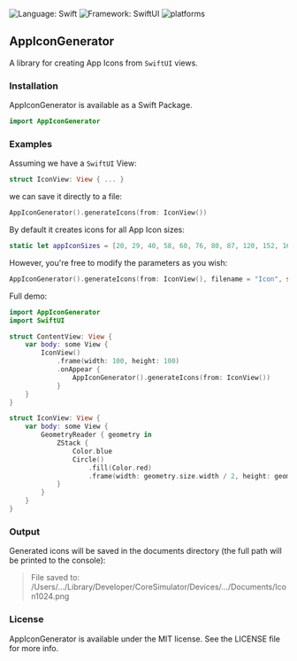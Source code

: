 ![Language: Swift](https://img.shields.io/badge/language-swift-orange.svg)
![Framework: SwiftUI](https://img.shields.io/badge/framework-swiftui-brightgreen.svg)
![platforms](https://img.shields.io/badge/platforms-iPhone%20%7C%20iPad%20%7C%20macOS-lightgrey)

## AppIconGenerator

A library for creating App Icons from `SwiftUI` views.

### Installation

AppIconGenerator is available as a Swift Package.

``` Swift
import AppIconGenerator
```

### Examples

Assuming we have a `SwiftUI` View:
``` Swift
struct IconView: View { ... }
```
we can save it directly to a file:
``` Swift
AppIconGenerator().generateIcons(from: IconView())
```
By default it creates icons for all App Icon sizes:
``` Swift
static let appIconSizes = [20, 29, 40, 58, 60, 76, 80, 87, 120, 152, 167, 180, 1024]
```
However, you're free to modify the parameters as you wish:
``` Swift
AppIconGenerator().generateIcons(from: IconView(), filename = "Icon", sizes = [100, 200, 300])
```
Full demo:
``` Swift
import AppIconGenerator
import SwiftUI

struct ContentView: View {
    var body: some View {
        IconView()
            .frame(width: 100, height: 100)
            .onAppear {
                AppIconGenerator().generateIcons(from: IconView())
            }
    }
}

struct IconView: View {
    var body: some View {
        GeometryReader { geometry in
            ZStack {
                Color.blue
                Circle()
                    .fill(Color.red)
                    .frame(width: geometry.size.width / 2, height: geometry.size.height / 2)
            }
        }
    }
}
```

### Output

Generated icons will be saved in the documents directory (the full path will be printed to the console):

> File saved to: /Users/.../Library/Developer/CoreSimulator/Devices/.../Documents/Icon1024.png

### License

AppIconGenerator is available under the MIT license. See the LICENSE file for more info.

